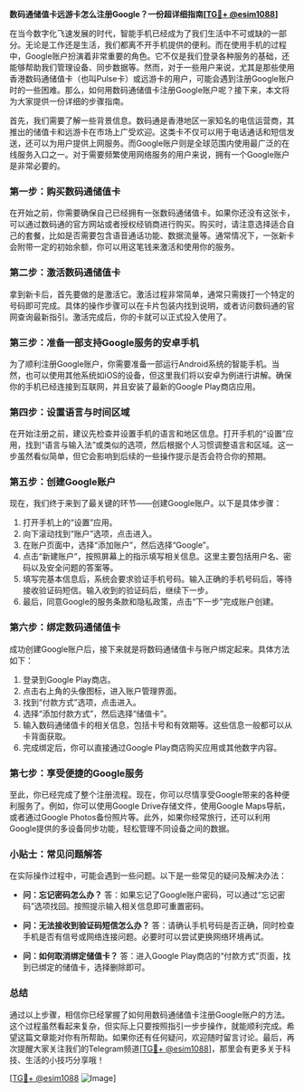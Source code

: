 **数码通储值卡远游卡怎么注册Google？一份超详细指南[[TG💪+ @esim1088](https://t.me/s/esim1088)]**

在当今数字化飞速发展的时代，智能手机已经成为了我们生活中不可或缺的一部分。无论是工作还是生活，我们都离不开手机提供的便利。而在使用手机的过程中，Google账户扮演着非常重要的角色。它不仅是我们登录各种服务的基础，还能够帮助我们管理设备、同步数据等。然而，对于一些用户来说，尤其是那些使用香港数码通储值卡（也叫Pulse卡）或远游卡的用户，可能会遇到注册Google账户时的一些困难。那么，如何用数码通储值卡注册Google账户呢？接下来，本文将为大家提供一份详细的步骤指南。

首先，我们需要了解一些背景信息。数码通是香港地区一家知名的电信运营商，其推出的储值卡和远游卡在市场上广受欢迎。这类卡不仅可以用于电话通话和短信发送，还可以为用户提供上网服务。而Google账户则是全球范围内使用最广泛的在线服务入口之一。对于需要频繁使用网络服务的用户来说，拥有一个Google账户是非常必要的。

### **第一步：购买数码通储值卡**
在开始之前，你需要确保自己已经拥有一张数码通储值卡。如果你还没有这张卡，可以通过数码通的官方网站或者授权经销商进行购买。购买时，请注意选择适合自己的套餐，比如是否需要包含语音通话功能、数据流量等。通常情况下，一张新卡会附带一定的初始余额，你可以用这笔钱来激活和使用你的服务。

### **第二步：激活数码通储值卡**
拿到新卡后，首先要做的是激活它。激活过程非常简单，通常只需拨打一个特定的号码即可完成。具体的操作步骤可以在卡片包装内找到说明，或者访问数码通的官网查询最新指引。激活完成后，你的卡就可以正式投入使用了。

### **第三步：准备一部支持Google服务的安卓手机**
为了顺利注册Google账户，你需要准备一部运行Android系统的智能手机。当然，也可以使用其他系统如iOS的设备，但这里我们将以安卓为例进行讲解。确保你的手机已经连接到互联网，并且安装了最新的Google Play商店应用。

### **第四步：设置语言与时间区域**
在开始注册之前，建议先检查并设置手机的语言和地区信息。打开手机的“设置”应用，找到“语言与输入法”或类似的选项，然后根据个人习惯调整语言和区域。这一步虽然看似简单，但它会影响到后续的一些操作提示是否会符合你的预期。

### **第五步：创建Google账户**
现在，我们终于来到了最关键的环节——创建Google账户。以下是具体步骤：

1. 打开手机上的“设置”应用。
2. 向下滚动找到“账户”选项，点击进入。
3. 在账户页面中，选择“添加账户”，然后选择“Google”。
4. 点击“新建账户”，按照屏幕上的指示填写相关信息。这里主要包括用户名、密码以及安全问题的答案等。
5. 填写完基本信息后，系统会要求验证手机号码。输入正确的手机号码后，等待接收验证码短信。输入收到的验证码后，继续下一步。
6. 最后，同意Google的服务条款和隐私政策，点击“下一步”完成账户创建。

### **第六步：绑定数码通储值卡**
成功创建Google账户后，接下来就是将数码通储值卡与账户绑定起来。具体方法如下：

1. 登录到Google Play商店。
2. 点击右上角的头像图标，进入账户管理界面。
3. 找到“付款方式”选项，点击进入。
4. 选择“添加付款方式”，然后选择“储值卡”。
5. 输入数码通储值卡的相关信息，包括卡号和有效期等。这些信息一般都可以从卡背面获取。
6. 完成绑定后，你可以直接通过Google Play商店购买应用或其他数字内容。

### **第七步：享受便捷的Google服务**
至此，你已经完成了整个注册流程。现在，你可以尽情享受Google带来的各种便利服务了。例如，你可以使用Google Drive存储文件，使用Google Maps导航，或者通过Google Photos备份照片等。此外，如果你经常旅行，还可以利用Google提供的多设备同步功能，轻松管理不同设备之间的数据。

### **小贴士：常见问题解答**
在实际操作过程中，可能会遇到一些问题。以下是一些常见的疑问及解决办法：

- **问：忘记密码怎么办？**
  答：如果忘记了Google账户密码，可以通过“忘记密码”选项找回。按照提示输入相关信息即可重置密码。

- **问：无法接收到验证码短信怎么办？**
  答：请确认手机号码是否正确，同时检查手机是否有信号或网络连接问题。必要时可以尝试更换网络环境再试。

- **问：如何取消绑定储值卡？**
  答：进入Google Play商店的“付款方式”页面，找到已绑定的储值卡，选择删除即可。

### **总结**
通过以上步骤，相信你已经掌握了如何用数码通储值卡注册Google账户的方法。这个过程虽然看起来复杂，但实际上只要按照指引一步步操作，就能顺利完成。希望这篇文章能对你有所帮助。如果你还有任何疑问，欢迎随时留言讨论。最后，再次提醒大家关注我们的Telegram频道[[TG💪+ @esim1088](https://t.me/s/esim1088)]，那里会有更多关于科技、生活的小技巧分享哦！

[[TG💪+ @esim1088](https://t.me/s/esim1088) ![Image](https://i.postimg.cc/4NQfJmqS/Snipaste-2025-05-13-00-14-12.png)]